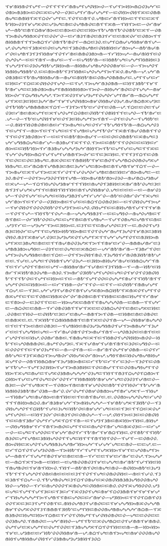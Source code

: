 ᜎᜋᜈᜐᜈᜏᜎᜌᜎᜑᜏᜎᜎᜎᜎᜆᜈᜈᜌᜎᜌᜏᜐᜅᜏᜑᜎᜉᜎᜅᜐᜅᜈᜊᜏᜂᜌᜆᜇᜏᜈᜅᜈᜂᜈᜅᜇᜏᜇᜁᜇᜌᜏᜑᜏᜂᜇᜌᜎᜆᜈᜉᜌᜌᜎᜑᜇᜏᜐᜅᜏᜐᜎᜁᜇᜏᜈᜈᜈᜌᜇᜈᜈᜐᜎᜁᜎᜊᜏᜆᜌᜎᜇۦᜎᜏᜎᜇᜈᜎᜏۦᜌᜈᜇᜆᜈᜎᜐᜅᜇᜎᜎᜇᜇᜁᜎᜀᜐᜅᜏᜂᜎᜋᜌᜁᜏᜇᜌᜂᜌᜇᜈᜇᜏᜌᜈᜈᜏᜇᜈᜎᜎᜁᜈᜑᜎᜐᜎᜅᜇᜑᜏᜆᜈᜋᜌᜑᜈᜀᜇᜈᜎᜊᜈᜋᜈᜅᜇᜇᜈᜅᜇᜏᜇᜇᜐᜅᜎᜀᜌᜈᜎᜀᜏᜏᜈᜀᜇᜁᜎᜑᜏᜈᜎᜅᜈᜏᜌᜐᜈᜁᜏᜎᜇᜏᜏᜆᜏᜑᜇᜆᜈᜂᜎᜈᜏᜇᜈᜂᜎᜆᜇᜇᜈᜁᜏᜆᜇᜏᜈᜅᜎᜎᜈᜐᜈᜈᜎᜎᜎᜅᜈᜊᜎᜆᜏᜈᜎᜀᜈᜏᜎᜑᜈᜊᜇᜂᜏۦᜇᜌᜎᜊᜈᜉᜌᜐᜈᜋᜈᜎᜌᜑᜌۦᜏᜌᜌᜇᜎᜂᜈᜁᜇᜏᜇᜌᜌᜇᜎᜂᜈᜏᜈᜌᜈᜇᜏᜐᜈᜐᜇᜆᜈᜅᜌᜑᜈᜀᜈᜉᜈᜆᜏᜇᜌᜈᜎᜂᜎᜂᜎᜐᜈᜋᜎᜏᜎᜆᜈᜇᜈᜈᜏᜂᜈᜅᜈᜑᜎᜆᜐᜅᜌᜑᜈᜉᜈᜐᜎᜇᜏᜏᜌᜏᜌᜑᜇᜇᜎᜈᜎᜑᜈᜉᜇᜑᜎᜑᜇᜌᜐᜀᜈᜑᜇᜐᜈᜀᜌᜇᜌᜌᜎᜐᜈᜐᜇᜂᜎᜌᜌᜂᜎᜇᜏᜂᜏᜌᜐᜀᜌᜂᜐᜅᜈᜑᜈᜐᜈᜉᜌᜈᜌᜏᜏᜏᜈᜋᜇᜑᜏᜑᜎᜅᜌᜏᜎᜐᜈᜐᜌᜐᜈᜀᜏۦᜇᜇᜈᜅᜈᜀᜎᜂᜎᜐᜈᜇᜌᜏᜌᜌᜎᜅᜎᜁᜏۦᜈᜌᜈᜑᜌۦᜌᜆᜈᜏᜈᜂᜈᜇᜎᜀᜈᜌᜈᜐᜈᜉᜈᜑᜈᜉᜇᜈᜐᜀᜈᜇᜏᜈᜌᜏᜈᜈᜈᜉᜇۦᜌᜎᜎᜉᜇᜆᜇᜐᜇᜆᜎᜊᜇᜁᜏᜐᜏᜏᜎᜌᜏᜑᜇᜎᜌۦᜎᜅᜌᜆᜈᜂᜏᜈᜈᜑᜇᜐᜎᜂᜈᜀᜎᜋᜎᜀᜈᜆᜌᜇᜇᜂᜈᜏᜈᜅᜈᜌᜎᜈᜈᜐᜈᜐᜈᜅᜎᜅᜏᜑᜈᜐᜌᜆᜈᜏᜇᜏᜎᜌᜌᜑᜈᜋᜐᜅᜏᜆᜎᜊᜌᜐᜌᜌᜌۦᜎᜅᜎᜁᜏᜂᜎᜋᜌᜂᜌᜎᜏᜌᜏᜆᜌᜎᜈᜆᜈᜑᜈᜊᜌᜌᜎᜉᜎᜁᜇᜂᜇᜐᜇᜂᜌᜆᜈᜆᜎᜋᜎᜌᜏᜐᜈᜅᜈᜋᜏᜐᜈᜉᜏᜂᜌۦᜈᜉᜈᜊᜈᜁᜌᜂᜇᜏᜎᜀᜐᜀᜌᜈᜈᜈᜈᜁᜎᜊᜎᜑᜎᜂᜎᜅᜎᜀᜇᜆᜏᜎᜇᜏᜈᜑᜌۦᜎᜊᜇᜇᜏᜇᜎᜉᜏᜂᜇᜆᜈᜇᜈᜁᜌᜎᜇᜁᜎᜌᜏᜌᜎᜊᜏᜈᜇᜏᜐᜀᜎᜏᜈᜐᜎᜎᜇᜌᜏᜑᜎᜀᜈᜆᜇۦᜌᜑᜏᜑᜎᜀᜇᜌᜏᜐᜎᜋᜇᜏᜎᜂᜇᜐᜌᜌᜎᜅᜎᜈᜎᜑᜏᜎᜇᜏᜌᜑᜎᜌᜐᜀᜇᜑᜏۦᜈᜐᜎᜐᜏᜈᜏᜈᜇᜈᜇᜆᜎᜅᜈᜌᜇᜌᜇᜏᜎᜆᜎᜀᜌᜐᜎᜀᜈᜑᜈᜊᜌᜌᜏᜂᜎᜇᜌᜎᜎᜑᜈᜅᜎᜇᜎᜎᜌᜇᜇᜎᜎᜌᜈᜇᜌᜌᜎᜀᜏᜆᜎᜁᜈᜎᜈᜉᜏᜈᜈᜎᜎᜏᜎᜎᜇᜏᜎᜂᜈᜏᜈᜅᜎᜑᜇᜇᜎᜇᜈᜀᜈᜅᜈᜉᜎᜑᜇᜇᜏᜇᜏᜈᜈᜀᜇᜁᜈᜌᜇᜂᜌᜆᜌᜐᜈᜊᜌᜇᜈᜆᜌᜑᜈᜂᜈᜉᜎᜁᜎᜎᜏۦᜎᜅᜇᜇᜈᜀᜎᜎᜏᜏᜇᜇᜇᜐᜇᜆᜈᜅᜇᜇᜐᜀᜐᜅᜎᜆᜈᜂᜈᜉᜌᜌᜌᜂᜌᜆᜈᜐᜎᜅᜎᜀᜇᜌᜎᜉᜇᜌᜇᜎᜎᜁᜇᜎᜌᜆᜏᜌᜐᜅᜈᜊᜎᜉᜎᜌᜎᜉᜈᜈᜎᜅᜏᜆᜇᜎᜇᜂᜇᜐᜇۦᜎᜎᜎᜂᜎᜊᜎᜇᜏᜈᜎᜇᜏᜇᜇᜏᜇᜂᜈᜌᜇۦᜈᜁᜏᜇᜇᜎᜈᜈᜐᜀᜎᜋᜇᜈᜏᜎᜌᜌᜈᜊᜏᜏᜈᜏᜌᜁᜌᜐᜈᜌᜇۦᜇᜆᜈᜊᜈᜎᜌᜈᜈᜂᜇᜈᜇᜂᜌᜆᜌᜇᜈᜅᜈᜇᜈᜎᜌᜈᜎᜋᜎᜊᜎᜑᜏᜑᜎᜅᜈᜉᜇᜁᜎᜉᜎᜅᜇᜁᜎᜆᜏᜎᜎᜉᜏᜌᜏᜆᜌᜈᜇᜈᜇᜐᜇᜆᜈᜅᜈᜌᜇᜑᜇᜂᜏۦᜈᜏᜎᜑᜏᜏᜎᜅᜌᜂᜏᜏᜎᜐᜎᜌᜈᜑᜐᜅᜈᜉᜈᜀᜈᜅᜏᜂᜏᜑᜈᜉᜈᜊᜌᜂᜈᜉᜇᜁᜌᜑᜌᜑᜎᜊᜎᜐᜌᜏᜌᜂᜈᜋᜎᜎᜎᜐᜇᜈᜌᜏᜎᜂᜈᜐᜇᜁᜈᜆᜈᜀᜏᜌᜇᜂᜇᜈᜎᜂᜎᜉᜌᜁᜌᜎᜎᜇᜈᜐᜎᜐᜎᜐᜇᜈᜎᜌᜏᜐᜈᜋᜏۦᜌᜇᜇᜇᜇᜑᜇᜑᜈᜋᜏᜂᜌᜑᜎᜏᜏᜎᜌᜆᜇᜌᜌᜇᜇᜐᜌᜂᜈᜂᜎᜌᜎᜆᜌᜆᜏᜑᜈᜀᜇᜏᜈᜆᜏᜆᜎᜁᜌᜇᜌᜆᜈᜅᜎᜇᜎᜆᜏᜑᜏᜂᜐᜅᜈᜇᜎᜉᜇᜇᜈᜊᜎᜊᜏᜈᜏᜂᜇᜑᜇᜎᜏᜐᜏᜌᜎᜅᜌᜑᜎᜋᜏᜐᜏᜎᜏᜏᜏᜏᜐᜀᜏᜎᜌᜂᜎᜅᜇᜌᜏۦᜏᜐᜌᜎᜇᜇᜈᜐᜌᜈᜎᜉᜎᜎᜎᜋᜈᜑᜎᜏᜎᜎᜌᜑᜎᜐᜎᜀᜎᜏᜌᜑᜈᜑᜌᜌᜌᜐᜈᜂᜎᜑᜇᜇᜌᜐᜏᜑᜈᜌᜏᜌᜈᜇᜎᜈᜎᜈᜇᜑᜏᜆᜐᜀᜏᜏᜇᜌᜇᜇᜌᜎᜈᜇᜈᜎᜌᜈᜌᜑᜎᜉᜎᜏᜈᜌᜇᜌᜈᜎᜇᜈᜇۦᜌᜂᜎᜆᜇᜑᜌᜂᜌᜆᜎᜅᜇᜂᜐᜅᜇۦᜇᜂᜎᜇᜎᜇᜈᜉᜌᜏᜇᜂᜎᜑᜇۦᜈᜏᜏᜎᜌᜂᜈᜂᜇᜐᜏᜆᜇᜌᜎᜎᜇᜌᜐᜅᜐᜀᜐᜅᜈᜇᜎᜏᜎᜏᜌᜆᜈᜌᜎᜂᜌᜏᜎᜋᜈᜂᜇᜂᜈᜐᜏᜐᜏۦᜈᜂᜎᜁᜈᜋᜌۦᜏᜂᜇᜂᜌᜂᜌᜁᜏᜎᜌᜌᜎᜁᜎᜎᜌᜆᜌᜌᜎᜏᜎᜇᜈᜂᜐᜅᜈᜌᜎᜁᜇᜂᜈᜌᜇᜈᜇᜇᜎᜎᜈᜉᜈᜏᜏᜂᜌᜁᜎᜅᜎᜎᜈᜋᜇᜆᜏᜑᜈᜈᜈᜉᜈᜆᜇᜂᜌᜈᜈᜂᜈᜅᜌᜐᜇᜑᜏᜂᜎᜇᜇᜏᜌᜇᜇᜁᜈᜊᜇᜑᜌᜆᜈᜀᜈᜆᜈᜑᜎᜂᜈᜆᜎᜏᜇᜌᜎᜅᜏᜌᜌᜐᜈᜇᜈᜇᜎᜊᜇᜑᜏᜎᜎᜅᜏᜐᜎᜈᜏۦᜎᜂᜌᜐᜎᜆᜈᜏᜈᜂᜐᜀᜈᜀᜌᜇᜇۦᜎᜉᜇۦᜌᜌᜇᜎᜏᜐᜈᜎᜌᜆᜏᜂᜌᜑᜇᜂᜐᜅᜈᜐᜌᜆᜈᜉᜇᜐᜈᜊᜌᜆᜎᜈᜎᜇᜎᜆᜌᜏᜎᜎᜈᜇᜇᜌᜎᜑᜈᜐᜈᜋᜈᜆᜎᜉᜈᜇᜎᜂᜎᜐᜈᜑᜎᜑᜈᜑᜐᜀᜇᜐᜈᜆᜎᜁᜐᜀᜈᜂᜏᜌᜈᜑᜈᜂᜏۦᜎᜅᜈᜆᜏᜂᜐᜀᜌᜎᜌᜏᜇᜌᜇᜏᜎᜋᜏᜎᜏᜂᜈᜏᜐᜀᜎᜎᜎᜀᜏᜇᜎᜌᜎᜇᜐᜅᜇᜎᜇᜑᜈᜀᜎᜌᜎᜏᜏᜇᜏᜌᜌᜎᜈᜉᜎᜎᜐᜀᜈᜎᜎᜌᜌᜎᜏᜇᜇᜐᜈᜅᜇᜑᜇᜆᜎᜐᜈᜑᜏᜆᜎᜎᜏᜑᜇᜎᜎᜑᜇᜏᜐᜀᜎᜈᜈᜉᜌᜎᜎᜊᜌۦᜇᜑᜎᜂᜇۦᜌᜆᜌᜂᜎᜉᜈᜏᜎᜈᜎᜉᜌᜁᜈᜅᜈᜊᜐᜀᜎᜁᜈᜁᜏᜎᜌᜎᜎᜏᜈᜁᜌᜎᜇᜎᜇᜎᜏᜈᜇᜐᜈᜁᜏᜆᜏᜆᜈᜏᜈᜇᜈᜎᜎᜐᜈᜇᜇᜈᜇᜐᜌᜎᜎᜆᜈᜋᜇᜎᜈᜅᜏᜑᜇᜂᜏᜎᜎᜇᜇᜑᜐᜅᜌᜁᜇᜈᜈᜎᜎᜈᜌᜌᜌᜏᜈᜑᜇᜈᜈᜑᜎᜎᜌᜆᜇᜑᜈᜊᜏᜇᜇᜈᜈᜑᜎᜆᜏᜈᜏᜂᜈᜎᜎᜋᜎᜁᜇᜇᜏᜂᜈᜊᜌᜏᜎᜇᜈᜇᜌᜁᜇᜐᜇۦᜏᜏᜈᜇᜎᜐᜏᜑᜇᜏᜐᜀᜇᜂᜇᜆᜇᜈᜌᜑᜈᜈᜎᜅᜎᜏᜈᜑᜇᜐᜈᜇᜈᜇᜏᜈᜏᜇᜇᜈᜈᜁᜇۦᜇۦᜎᜁᜐᜀᜎᜊᜈᜐᜈᜈᜈᜎᜇᜈᜎᜁᜇᜏᜏᜎᜈᜑᜌᜑᜏᜐᜈᜋᜈᜌᜌᜏᜇᜎᜇᜎᜎᜅᜇᜈᜇᜏᜈᜂᜇᜑᜎᜌᜈᜐᜇᜈᜏᜂᜌᜂᜌᜐᜈᜏᜎᜉᜎᜅᜈᜈᜌᜆᜎᜂᜌᜆᜇᜇᜎᜌᜌᜐᜇᜌᜇᜑᜎᜆᜈᜉᜏᜈᜎᜏᜎᜅᜈᜉᜎᜈᜎᜑᜌᜏᜈᜂᜏᜇᜇᜈᜎᜇᜇᜆᜌᜏᜎᜇᜇᜐᜌۦᜏᜏᜈᜆᜈᜈᜇۦᜎᜈᜈᜌᜇᜁᜎᜇᜎᜐᜈᜏᜎᜌᜏᜐᜐᜅᜈᜏᜏᜑᜐᜀᜎᜇᜌᜏᜈᜈᜈᜏᜇۦᜈᜌᜎᜏᜌᜂᜇۦᜎᜁᜎᜉᜈᜋᜎᜉᜈᜎᜈᜎᜇᜂᜏᜇᜌᜐᜏᜑᜇᜇᜏᜏᜏᜎᜎᜇᜎᜋᜏᜂᜌᜎᜇᜑᜈᜑᜏᜎᜈᜑᜇᜑᜈᜆᜈᜎᜏᜌᜎᜋᜏᜈᜈᜑᜇᜏᜎᜆᜈᜀᜌᜇᜎᜂᜎᜁᜈᜊᜎᜅᜌᜈᜏᜆᜏᜐᜌᜁᜏᜆᜈᜅᜌۦᜌᜐᜎᜈᜇᜐᜏᜌᜈᜌᜈᜐᜌᜁᜌᜎᜏᜑᜏᜈᜎᜐᜈᜊᜈᜋᜎᜂᜌᜂᜈᜅᜈᜇᜇᜆᜎᜀᜇᜆᜎᜆᜇᜂᜏᜑᜎᜂᜏᜎᜇᜏᜈᜋᜎᜀᜌᜑᜎᜌᜎᜂᜏᜂᜐᜅᜎᜉᜎᜅᜈᜂᜈᜐᜇᜎᜏᜇᜈᜉᜎᜎᜇᜏᜏᜈᜌᜐᜌᜎᜎᜏᜐᜅᜎᜁᜌᜇᜈᜉᜇᜎᜌᜁᜏᜂᜈᜈᜌᜌᜌᜆᜏᜂᜌᜇᜎᜐᜎᜎᜈᜂᜎᜊᜌᜏᜎᜊᜈᜅᜎᜊᜐᜅᜎᜉᜇᜌᜎᜏᜌᜇᜏᜆᜏᜏᜎᜆᜎᜐᜈᜈᜐᜀᜈᜋᜌᜆᜌᜇᜏᜂᜏᜂᜎᜉᜈᜇᜏᜑᜈᜂᜇᜑᜏᜆᜎᜌᜈᜁᜎᜑᜎᜏᜈᜅᜎᜈᜇᜈᜎᜋᜌᜏᜏᜇᜈᜀᜎᜏᜎᜐᜏᜆᜎᜀᜌᜆᜈᜐᜈᜐᜏᜂᜈᜀᜈᜆᜏᜂᜈᜑᜈᜆᜏۦᜏᜆᜏᜌᜎᜏᜈᜋᜏᜈᜈᜅᜌᜎᜈᜆᜌᜁᜎᜑᜎᜐᜌᜑᜎᜐᜈᜆᜌᜇᜈᜉᜈᜅᜇᜈᜎᜐᜇᜇᜎᜇᜈᜎᜈᜉᜇۦᜇۦᜏᜏᜈᜅᜌᜌᜏᜌᜇᜆᜌᜏᜎᜎᜎᜈᜐᜅᜈᜊᜏۦᜈᜆᜈᜂᜈᜋᜌᜆᜎᜅᜈᜐᜌᜌᜌᜑᜎᜋᜈᜀᜌᜁᜎᜂᜐᜀᜏᜑᜎᜂᜏᜐᜌᜌᜏᜎᜎᜊᜐᜀᜎᜉᜇᜂᜌᜇᜐᜀᜏᜇᜈᜋᜌᜆᜌᜇᜇᜇᜎᜂᜇᜎᜎᜊᜇᜁᜏᜌᜌᜎᜌᜏᜇᜑᜇᜐᜎᜂᜏᜆᜏᜇᜈᜂᜎᜏᜇᜏᜈᜏᜌᜑᜎᜑᜌۦᜏᜐᜎᜅᜇᜂᜇᜇᜏᜈᜏᜐᜎᜇᜇᜈᜎᜂᜈᜆᜏᜌᜎᜆᜌᜁᜎᜊᜎᜎᜈᜑᜇᜎᜌᜂᜎᜂᜈᜇᜈᜁᜐᜅᜎᜐᜇۦᜈᜐᜌᜑᜏᜐᜌᜐᜈᜋᜎᜆᜎᜈᜎᜅᜈᜏᜇᜌᜎᜎᜇᜇᜈᜌᜏᜎᜈᜆᜌᜇᜈᜁᜏᜂᜇᜑᜇᜆᜌᜑᜏᜑᜇᜌᜇᜎᜌᜏᜏᜇᜎᜋᜌᜆᜈᜏᜎᜆᜎᜀᜈᜆᜎᜋᜈᜊᜎᜐᜇۦᜏᜎᜈᜀᜎᜎᜐᜀᜈᜂᜏᜇᜌᜎᜌᜈᜇᜂᜈᜐᜌᜏᜏᜎᜎᜌᜇᜐᜎᜎᜎᜈᜎᜐᜎᜏᜏᜑᜎᜉᜎᜑᜇᜏᜈᜏᜏۦᜈᜅᜏᜐᜇᜁᜌᜏᜎᜌᜌᜐᜈᜂᜌᜌᜈᜆᜐᜅᜌᜆᜎᜉᜌᜆᜌᜇᜇᜈᜏᜑᜇᜇᜌۦᜇᜑᜇᜆᜎᜊᜎᜏᜎᜉᜌᜂᜏᜏᜈᜑᜎᜅᜐᜀᜎᜆᜎᜌᜎᜎᜌᜁᜐᜅᜎᜋᜎᜇᜌᜏᜈᜌᜎᜅᜌᜑᜈᜈᜎᜆᜎᜌᜌᜎᜈᜏᜎᜋᜇᜈᜇᜇᜈᜑᜎᜆᜇᜇᜎᜋᜇᜆᜈᜆᜇᜏᜌۦᜎᜅᜌᜌᜇᜑᜈᜊᜎᜁᜎᜅᜈᜑᜇᜐᜇᜑᜇᜌᜈᜏᜏᜈᜏᜂᜎᜋᜇᜌᜌᜇᜈᜆᜈᜀᜎᜉᜎᜐᜇᜐᜎᜈᜌᜈᜏᜇᜎᜋᜈᜎᜐᜅᜏۦᜎᜐᜎᜑᜈᜀᜈᜎᜏᜇᜈᜌᜇᜈᜏᜑᜈᜏᜐᜅᜈᜀᜇᜂᜌᜂᜎᜀᜎᜎᜎᜌᜌᜏᜎᜏᜈᜇᜈᜇᜇᜇᜇᜂᜎᜎᜏᜎᜎᜌᜇᜏᜈᜏᜏᜐᜇᜑᜈᜇᜎᜉᜏۦᜎᜂᜇᜂᜈᜎᜎᜊᜌᜑᜏۦᜎᜀᜌᜈᜏᜌᜇᜂᜎᜊᜎᜏᜈᜉᜇᜁᜏᜈᜏᜐᜈᜂᜈᜂᜌᜐᜏᜏᜈᜌᜏᜐᜏᜑᜌᜐᜏᜑᜎᜆᜇᜈᜌᜏᜏᜏᜎᜁᜈᜏᜌᜇᜏᜐᜈᜇᜇᜈᜏۦᜏᜏᜎᜁᜌᜐᜏᜏᜏۦᜌᜂᜇᜌᜇᜎᜌᜎᜎᜉᜎᜂᜇᜇᜎᜂᜇᜆᜎᜁᜏᜂᜏᜎᜌᜇᜈᜋᜎᜊᜏᜂᜈᜈᜎᜋᜎᜋᜎᜋᜌᜆᜎᜐᜌᜌᜌᜌᜎᜅᜎᜌᜈᜎᜎᜈᜇᜌᜏᜇᜇᜆᜈᜋᜏᜑᜌᜂᜐᜅᜇᜎᜎᜏᜎᜊᜈᜎᜏᜂᜏᜏᜎᜁᜇᜂᜇᜂᜎᜌᜎᜏᜈᜎᜇۦᜈᜐᜏᜌᜈᜂᜎᜉᜈᜏᜇᜇᜎᜋᜌᜌᜐᜅᜈᜁᜏᜌᜌᜈᜈᜋᜎᜏᜌᜁᜏᜏᜎᜂᜎᜈᜈᜈᜎᜂᜐᜀᜇᜌᜎᜐᜇᜈᜏᜏᜈᜌᜈᜈᜌᜌᜌᜆᜈᜊᜈᜑᜎᜁᜈᜂᜈᜏᜇᜐᜌᜇᜐᜅᜎᜊᜈᜇᜎᜆᜏᜎᜏᜐᜌᜎᜎᜉᜏᜐᜏᜈᜏᜇᜏᜑᜌᜇᜇᜏᜏᜇᜇᜏᜏᜂᜈᜌᜏۦᜎᜈᜈᜏᜇᜑᜌᜆᜈᜐᜏᜑᜌᜎᜎᜀᜇᜁᜏᜌᜈᜊᜇᜏᜎᜉᜈᜈᜎᜋᜈᜈᜏۦᜏᜌᜎᜉᜇᜁᜌᜌᜎᜇᜏᜌᜎᜏᜏᜇᜎᜂᜈᜌᜌᜁᜎᜊᜎᜏᜎᜐᜇᜇᜈᜑᜈᜑᜐᜅᜐᜅᜎᜋᜇۦᜌᜂᜈᜇᜇᜆᜐᜀᜏᜏᜏᜐᜈᜋᜈᜑᜌۦᜈᜊᜎᜌᜇᜈᜎᜅᜌᜇᜈᜋᜏᜏᜏᜈᜌᜏᜈᜐᜎᜌᜈᜐᜈᜉᜏᜐᜎᜆᜏᜂᜈᜈᜌᜂᜌᜂᜈᜐᜎᜂᜏᜊ
